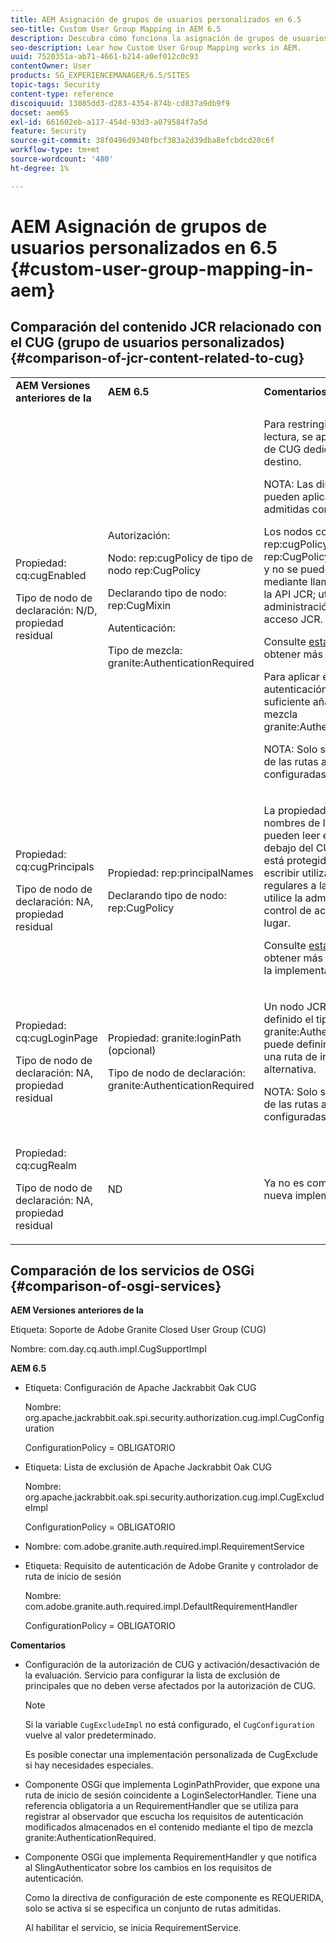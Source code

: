 ```yaml
---
title: AEM Asignación de grupos de usuarios personalizados en 6.5
seo-title: Custom User Group Mapping in AEM 6.5
description: Descubra cómo funciona la asignación de grupos de usuarios personalizados en Adobe Experience Manager.
seo-description: Lear how Custom User Group Mapping works in AEM.
uuid: 7520351a-ab71-4661-b214-a0ef012c0c93
contentOwner: User
products: SG_EXPERIENCEMANAGER/6.5/SITES
topic-tags: Security
content-type: reference
discoiquuid: 13085dd3-d283-4354-874b-cd837a9db9f9
docset: aem65
exl-id: 661602eb-a117-454d-93d3-a079584f7a5d
feature: Security
source-git-commit: 38f0496d9340fbcf383a2d39dba8efcbdcd20c6f
workflow-type: tm+mt
source-wordcount: '480'
ht-degree: 1%

---
```


# AEM Asignación de grupos de usuarios personalizados en 6.5 {#custom-user-group-mapping-in-aem}

## Comparación del contenido JCR relacionado con el CUG (grupo de usuarios personalizados) {#comparison-of-jcr-content-related-to-cug}

<table>
 <tbody>
  <tr>
   <td><strong>AEM Versiones anteriores de la</strong></td>
   <td><strong>AEM 6.5</strong></td>
   <td><strong>Comentarios</strong></td>
  </tr>
  <tr>
   <td><p>Propiedad: cq:cugEnabled</p> <p>Tipo de nodo de declaración: N/D, propiedad residual</p> </td>
   <td><p>Autorización:</p> <p>Nodo: rep:cugPolicy de tipo de nodo rep:CugPolicy</p> <p>Declarando tipo de nodo: rep:CugMixin</p> <p> </p> <p> </p> <p> </p> Autenticación:</p> <p>Tipo de mezcla: granite:AuthenticationRequired</p> </td>
   <td><p>Para restringir el acceso de lectura, se aplica una política de CUG dedicada al nodo de destino.</p> <p>NOTA: Las directivas solo se pueden aplicar en las rutas admitidas configuradas.</p> <p>Los nodos con el nombre rep:cugPolicy y el tipo rep:CugPolicy están protegidos y no se pueden escribir mediante llamadas normales a la API JCR; utilice en su lugar la administración de control de acceso JCR.</p> <p>Consulte <a href="https://jackrabbit.apache.org/oak/docs/security/authorization/cug.html">esta página</a> para obtener más información.</p> <p>Para aplicar el requisito de autenticación en un nodo, es suficiente añadir el tipo de mezcla granite:AuthenticationRequired.</p> <p>NOTA: Solo se respeta debajo de las rutas admitidas configuradas.</p> </td>
  </tr>
  <tr>
   <td><p>Propiedad: cq:cugPrincipals</p> <p>Tipo de nodo de declaración: NA, propiedad residual</p> </td>
   <td><p>Propiedad: rep:principalNames</p> <p>Declarando tipo de nodo: rep:CugPolicy</p> </td>
   <td><p>La propiedad que contiene los nombres de las principales que pueden leer el contenido debajo del CUG restringido está protegida y no se puede escribir utilizando llamadas regulares a la API de JCR; utilice la administración de control de acceso JCR en su lugar.</p> <p>Consulte <a href="https://jackrabbit.apache.org/api/2.12/org/apache/jackrabbit/api/security/authorization/PrincipalSetPolicy.html">esta página</a> para obtener más información sobre la implementación.</p> </td>
  </tr>
  <tr>
   <td><p>Propiedad: cq:cugLoginPage</p> <p>Tipo de nodo de declaración: NA, propiedad residual</p> </td>
   <td><p>Propiedad: granite:loginPath (opcional)</p> <p>Tipo de nodo de declaración: granite:AuthenticationRequired</p> </td>
   <td><p>Un nodo JCR que tenga definido el tipo de mezcla granite:AuthenticationRequired, puede definir opcionalmente una ruta de inicio de sesión alternativa.</p> <p>NOTA: Solo se respeta debajo de las rutas admitidas configuradas.</p> </td>
  </tr>
  <tr>
   <td><p>Propiedad: cq:cugRealm</p> <p>Tipo de nodo de declaración: NA, propiedad residual</p> </td>
   <td>ND</td>
   <td>Ya no es compatible con la nueva implementación.</td>
  </tr>
 </tbody>
</table>

## Comparación de los servicios de OSGi {#comparison-of-osgi-services}

**AEM Versiones anteriores de la**

Etiqueta: Soporte de Adobe Granite Closed User Group (CUG)

Nombre: com.day.cq.auth.impl.CugSupportImpl

**AEM 6.5**

* Etiqueta: Configuración de Apache Jackrabbit Oak CUG

  Nombre: org.apache.jackrabbit.oak.spi.security.authorization.cug.impl.CugConfiguration

  ConfigurationPolicy = OBLIGATORIO

* Etiqueta: Lista de exclusión de Apache Jackrabbit Oak CUG

  Nombre: org.apache.jackrabbit.oak.spi.security.authorization.cug.impl.CugExcludeImpl

  ConfigurationPolicy = OBLIGATORIO

* Nombre: com.adobe.granite.auth.required.impl.RequirementService
* Etiqueta: Requisito de autenticación de Adobe Granite y controlador de ruta de inicio de sesión

  Nombre: com.adobe.granite.auth.required.impl.DefaultRequirementHandler

  ConfigurationPolicy = OBLIGATORIO

**Comentarios**

* Configuración de la autorización de CUG y activación/desactivación de la evaluación.
Servicio para configurar la lista de exclusión de principales que no deben verse afectados por la autorización de CUG.

  >[!NOTE]
  > 
  >Si la variable `CugExcludeImpl` no está configurado, el `CugConfiguration` vuelve al valor predeterminado.

  Es posible conectar una implementación personalizada de CugExclude si hay necesidades especiales.

* Componente OSGi que implementa LoginPathProvider, que expone una ruta de inicio de sesión coincidente a LoginSelectorHandler. Tiene una referencia obligatoria a un RequirementHandler que se utiliza para registrar al observador que escucha los requisitos de autenticación modificados almacenados en el contenido mediante el tipo de mezcla granite:AuthenticationRequired.
* Componente OSGi que implementa RequirementHandler y que notifica al SlingAuthenticator sobre los cambios en los requisitos de autenticación.

  Como la directiva de configuración de este componente es REQUERIDA, solo se activa si se especifica un conjunto de rutas admitidas.

  Al habilitar el servicio, se inicia RequirementService.

<!-- nested tables not supported - text above is the table>
<table>
 <tbody>
  <tr>
   <td><strong>Older AEM Versions</strong></td>
   <td><strong>AEM 6.5</strong></td>
   <td><strong>Comments</strong></td>
  </tr>
  <tr>
   <td><p>Label: Adobe Granite Closed User Group (CUG) Support</p> <p>Name: com.day.cq.auth.impl.CugSupportImpl</p> </td>
   <td><p>Label: Apache Jackrabbit Oak CUG Configuration</p> <p>Name: org.apache.jackrabbit.oak.spi.security.authorization.cug.impl.CugConfiguration</p> <p>ConfigurationPolicy = REQUIRED</p> </td>
    <td><p>Label: Apache Jackrabbit Oak CUG Exclude List</p> <p>Name: org.apache.jackrabbit.oak.spi.security.authorization.cug.impl.CugExcludeImpl</p> <p>ConfigurationPolicy = REQUIRED</p> <p> </p> <p> </p> <p> </p> <p> </p> </td>
      </tr>
      <tr>
       <td>Name: com.adobe.granite.auth.requirement.impl.RequirementService</td>
      </tr>
      <tr>
       <td><p>Label: Adobe Granite Authentication Requirement and Login Path Handler</p> <p>Name: com.adobe.granite.auth.requirement.impl.DefaultRequirementHandler</p> <p>ConfigurationPolicy = REQUIRED</p> </td>
      </tr>
     </tbody>
    </table> </td>
   <td>
     <tbody>
      <tr>
       <td>Configuration of the CUG authorization and enable/disable the evaluation.</td>
      </tr>
      <tr>
       <td><p>Service to configure exclusion list of principals which should not be affected by the CUG authorization.</p> <p>NOTE: If the CugExcludeImpl is not configured, the CugConfiguration will fall back to the default.</p> <p>It is possible to plug a custom CugExclude implementation if there are special needs.</p> </td>
      </tr>
      <tr>
       <td>OSGi component implementing LoginPathProvider that exposes a matching login path to the LoginSelectorHandler. It has a mandatory reference to a RequirementHandler which is used to register the observer that listens to changed auth requirements stored in the content by the means of the granite:AuthenticationRequired mixin type. </td>
      </tr>
      <tr>
       <td><p>OSGi component implementing RequirementHandler that notifies the SlingAuthenticator about changes to authrequirements.</p> <p>As configuration policy for this component is REQUIRE it will only be activated if a set of supported paths is specified.</p> <p>Enabling the service will launch the RequirementService.</p> </td>
      </tr>
     </tbody>
     </td>
  </tr>
  <tr>
   <td> </td>
   <td> </td>
   <td> </td>
  </tr>
  <tr>
   <td> </td>
   <td> </td>
   <td> </td>
  </tr>
  <tr>
   <td> </td>
   <td> </td>
   <td> </td>
  </tr>
 </tbody>
</table>
-->
